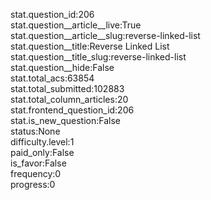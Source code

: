 stat.question_id:206  
stat.question__article__live:True  
stat.question__article__slug:reverse-linked-list  
stat.question__title:Reverse Linked List  
stat.question__title_slug:reverse-linked-list  
stat.question__hide:False  
stat.total_acs:63854  
stat.total_submitted:102883  
stat.total_column_articles:20  
stat.frontend_question_id:206  
stat.is_new_question:False  
status:None  
difficulty.level:1  
paid_only:False  
is_favor:False  
frequency:0  
progress:0  

